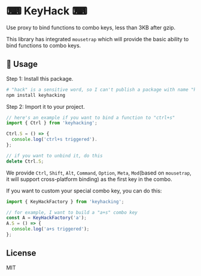 # ⌨ KeyHack ⌨

Use proxy to bind functions to combo keys, less than 3KB after gzip.

This library has integrated `mousetrap` which will provide the basic ability to bind functions to combo keys.

## 🔧 Usage

Step 1: Install this package.

```bash
# "hack" is a sensitive word, so I can't publish a package with name "keyhack" :(
npm install keyhacking
```

Step 2: Import it to your project.

```js
// here's an example if you want to bind a function to "ctrl+s"
import { Ctrl } from 'keyhacking';

Ctrl.S = () => {
  console.log('ctrl+s triggered').
};

// if you want to unbind it, do this
delete Ctrl.S;
```

We provide `Ctrl`, `Shift`, `Alt`, `Command`, `Option`, `Meta`, `Mod`(based on `mousetrap`, it will support cross-platform binding) as the first key in the combo.

If you want to custom your special combo key, you can do this:

```js
import { KeyHackFactory } from 'keyhacking';

// for example, I want to build a "a+s" combo key
const A = KeyHackFactory('a');
A.S = () => {
  console.log('a+s triggered');
};
```

## License

MIT
